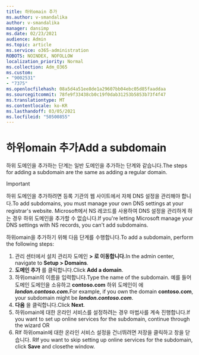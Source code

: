```yaml
---
title: 하위omain 추가
ms.author: v-smandalika
author: v-smandalika
manager: dansimp
ms.date: 02/23/2021
audience: Admin
ms.topic: article
ms.service: o365-administration
ROBOTS: NOINDEX, NOFOLLOW
localization_priority: Normal
ms.collection: Adm_O365
ms.custom:
- "9002531"
- "7375"
ms.openlocfilehash: 08a5d4a51ee8de1a29607bb04ebc05d85faaddaa
ms.sourcegitcommit: 78fe9f33438cb0c19f0dab31253b5853b73f4f47
ms.translationtype: MT
ms.contentlocale: ko-KR
ms.lasthandoff: 03/05/2021
ms.locfileid: "50500855"
---
```

# <a name="add-a-subdomain"></a><span data-ttu-id="8eaf3-102">하위omain 추가</span><span class="sxs-lookup"><span data-stu-id="8eaf3-102">Add a subdomain</span></span>

<span data-ttu-id="8eaf3-103">하위 도메인을 추가하는 단계는 일반 도메인을 추가하는 단계와 같습니다.</span><span class="sxs-lookup"><span data-stu-id="8eaf3-103">The steps for adding a subdomain are the same as adding a regular domain.</span></span> 

> [!IMPORTANT]
> <span data-ttu-id="8eaf3-104">하위 도메인을 추가하려면 등록 기관의 웹 사이트에서 자체 DNS 설정을 관리해야 합니다.</span><span class="sxs-lookup"><span data-stu-id="8eaf3-104">To add subdomains, you must manage your own DNS settings at your registrar's website.</span></span> <span data-ttu-id="8eaf3-105">Microsoft에서 NS 레코드를 사용하여 DNS 설정을 관리하게 하는 경우 하위 도메인을 추가할 수 없습니다.</span><span class="sxs-lookup"><span data-stu-id="8eaf3-105">If you're letting Microsoft manage your DNS settings with NS records, you can't add subdomains.</span></span> 

<span data-ttu-id="8eaf3-106">하위omain을 추가하기 위해 다음 단계를 수행합니다.</span><span class="sxs-lookup"><span data-stu-id="8eaf3-106">To add a subdomain, perform the following steps:</span></span>

1. <span data-ttu-id="8eaf3-107">관리 센터에서 설치 관리자 도메인 **> 로 이동합니다.**</span><span class="sxs-lookup"><span data-stu-id="8eaf3-107">In the admin center, navigate to **Setup > Domains**.</span></span>
2. <span data-ttu-id="8eaf3-108">**도메인 추가** 를 클릭합니다.</span><span class="sxs-lookup"><span data-stu-id="8eaf3-108">Click **Add a domain**.</span></span>
3. <span data-ttu-id="8eaf3-109">하위omain의 이름을 입력합니다.</span><span class="sxs-lookup"><span data-stu-id="8eaf3-109">Type the name of the subdomain.</span></span> <span data-ttu-id="8eaf3-110">예를 들어 도메인 도메인을 소유하고 **contoso.com** 하위 도메인이 에 **_london.contoso.com._**</span><span class="sxs-lookup"><span data-stu-id="8eaf3-110">For example, if you own the domain **contoso.com**, your subdomain might be **_london.contoso.com_**.</span></span>
4. <span data-ttu-id="8eaf3-111">**다음** 을 클릭합니다.</span><span class="sxs-lookup"><span data-stu-id="8eaf3-111">Click **Next**.</span></span>
5. <span data-ttu-id="8eaf3-112">하위omain에 대한 온라인 서비스를 설정하려는 경우 마법사를 계속 진행합니다.</span><span class="sxs-lookup"><span data-stu-id="8eaf3-112">If you want to set up online services for the subdomain, continue through the wizard OR</span></span>
6. <span data-ttu-id="8eaf3-113">RIf 하위omain에 대한 온라인 서비스 설정을 건너뛰려면 저장을 클릭하고 창을 닫습니다. </span><span class="sxs-lookup"><span data-stu-id="8eaf3-113">RIf you want to skip setting up online services for the subdomain, click **Save** and closethe window.</span></span>

